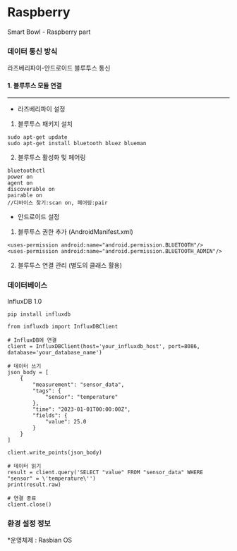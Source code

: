 # Raspberry
Smart Bowl - Raspberry part

### 데이터 통신 방식
라즈베리파이-안드로이드 블루투스 통신
#### 1. 블루투스 모듈 연결
----------------------------------------------
* 라즈베리파이 설정
1. 블루투스 패키지 설치
```
sudo apt-get update
sudo apt-get install bluetooth bluez blueman
```
2. 블루투스 활성화 및 페어링
```
bluetoothctl
power on
agent on
discoverable on
pairable on
//디바이스 찾기:scan on, 페어링:pair
```

* 안드로이드 설정
1. 블루투스 권한 추가 (AndroidManifest.xml)
```
<uses-permission android:name="android.permission.BLUETOOTH"/>
<uses-permission android:name="android.permission.BLUETOOTH_ADMIN"/>
```
2. 블루투스 연결 관리 (별도의 클래스 활용)


### 데이터베이스
InfluxDB 1.0
```
pip install influxdb
```
```
from influxdb import InfluxDBClient

# InfluxDB에 연결
client = InfluxDBClient(host='your_influxdb_host', port=8086, database='your_database_name')

# 데이터 쓰기
json_body = [
    {
        "measurement": "sensor_data",
        "tags": {
            "sensor": "temperature"
        },
        "time": "2023-01-01T00:00:00Z",
        "fields": {
            "value": 25.0
        }
    }
]

client.write_points(json_body)

# 데이터 읽기
result = client.query('SELECT "value" FROM "sensor_data" WHERE "sensor" = \'temperature\'')
print(result.raw)

# 연결 종료
client.close()
```



### 환경 설정 정보
*운영체제 : Rasbian OS
